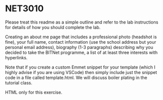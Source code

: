 # NET3010

Please treat this readme as a simple outline and refer to the lab instructions for details of how you should complete the lab. 

Creating an about me page that includes a professional photo (headshot is fine), your full name, contact information (use the school address but your personal email address), biography (1-3 paragraphs) describing why you decided to take the BITNet programme, a list of at least three interests with hyperlinks.

Note that if you create a custom Emmet snippet for your template (which I highly advise if you are using VSCode) then simply include just the snippet code in a file called template.html. We will discuss boiler plating in the tutorial class. 

HTML only for this exercise.

